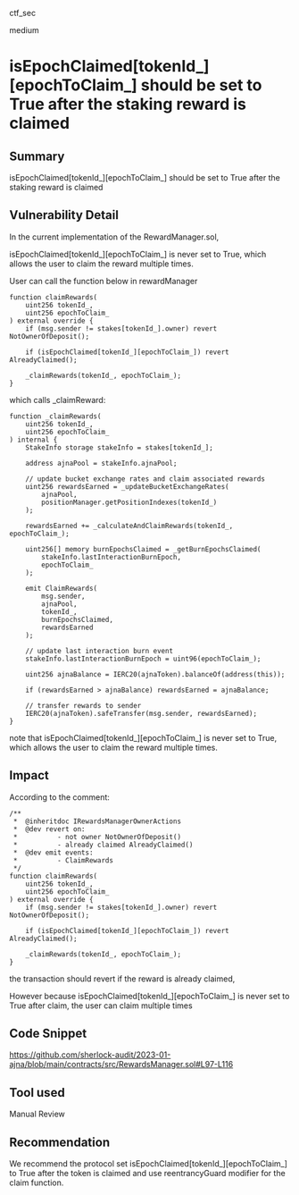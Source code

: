 ctf_sec

medium

# isEpochClaimed[tokenId_][epochToClaim_] should be set to True after the staking reward is claimed

## Summary

isEpochClaimed[tokenId_][epochToClaim_] should be set to True after the staking reward is claimed

## Vulnerability Detail

In the current implementation of the RewardManager.sol,

isEpochClaimed[tokenId_][epochToClaim_] is never set to True, which allows the user to claim the reward multiple times.

User can call the function below in rewardManager

```solidity
function claimRewards(
	uint256 tokenId_,
	uint256 epochToClaim_
) external override {
	if (msg.sender != stakes[tokenId_].owner) revert NotOwnerOfDeposit();

	if (isEpochClaimed[tokenId_][epochToClaim_]) revert AlreadyClaimed();

	_claimRewards(tokenId_, epochToClaim_);
}
```

which calls _claimReward:

```solidity
function _claimRewards(
	uint256 tokenId_,
	uint256 epochToClaim_
) internal {
	StakeInfo storage stakeInfo = stakes[tokenId_];

	address ajnaPool = stakeInfo.ajnaPool;

	// update bucket exchange rates and claim associated rewards
	uint256 rewardsEarned = _updateBucketExchangeRates(
		ajnaPool,
		positionManager.getPositionIndexes(tokenId_)
	);

	rewardsEarned += _calculateAndClaimRewards(tokenId_, epochToClaim_);

	uint256[] memory burnEpochsClaimed = _getBurnEpochsClaimed(
		stakeInfo.lastInteractionBurnEpoch,
		epochToClaim_
	);

	emit ClaimRewards(
		msg.sender,
		ajnaPool,
		tokenId_,
		burnEpochsClaimed,
		rewardsEarned
	);

	// update last interaction burn event
	stakeInfo.lastInteractionBurnEpoch = uint96(epochToClaim_);

	uint256 ajnaBalance = IERC20(ajnaToken).balanceOf(address(this));

	if (rewardsEarned > ajnaBalance) rewardsEarned = ajnaBalance;

	// transfer rewards to sender
	IERC20(ajnaToken).safeTransfer(msg.sender, rewardsEarned);
}
```

note that isEpochClaimed[tokenId_][epochToClaim_] is never set to True, which allows the user to claim the reward multiple times.

## Impact

According to the comment:

```solidity
/**
 *  @inheritdoc IRewardsManagerOwnerActions
 *  @dev revert on:
 *          - not owner NotOwnerOfDeposit()
 *          - already claimed AlreadyClaimed()
 *  @dev emit events:
 *          - ClaimRewards
 */
function claimRewards(
	uint256 tokenId_,
	uint256 epochToClaim_
) external override {
	if (msg.sender != stakes[tokenId_].owner) revert NotOwnerOfDeposit();

	if (isEpochClaimed[tokenId_][epochToClaim_]) revert AlreadyClaimed();

	_claimRewards(tokenId_, epochToClaim_);
}
```

the transaction should revert if the reward is already claimed, 

However because isEpochClaimed[tokenId_][epochToClaim_] is never set to True after claim, the user can claim multiple times

## Code Snippet

https://github.com/sherlock-audit/2023-01-ajna/blob/main/contracts/src/RewardsManager.sol#L97-L116

## Tool used

Manual Review

## Recommendation

We recommend the protocol set isEpochClaimed[tokenId_][epochToClaim_] to True after the token is claimed and use reentrancyGuard modifier for the claim function.